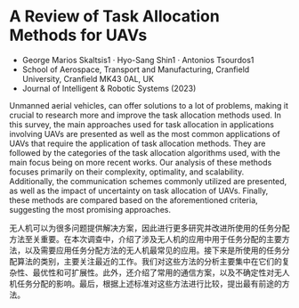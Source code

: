 # A Review of Task Allocation Methods for UAVs

- George Marios Skaltsis1 · Hyo-Sang Shin1 · Antonios Tsourdos1
- School of Aerospace, Transport and Manufacturing, Cranfield University, Cranfield MK43 0AL, UK
- Journal of Intelligent & Robotic Systems (2023)

Unmanned aerial vehicles, can offer solutions to a lot of problems, making it crucial to research more and improve the task allocation methods used. In this survey, the main approaches used for task allocation in applications involving UAVs are presented as well as the most common applications of UAVs that require the application of task allocation methods. They are followed by the categories of the task allocation algorithms used, with the main focus being on more recent works. Our analysis of these methods focuses primarily on their complexity, optimality, and scalability. Additionally, the communication schemes commonly utilized are presented, as well as the impact of uncertainty on task allocation of UAVs. Finally, these methods are compared based on the aforementioned criteria, suggesting the most promising approaches.

无人机可以为很多问题提供解决方案，因此进行更多研究并改进所使用的任务分配方法至关重要。在本次调查中，介绍了涉及无人机的应用中用于任务分配的主要方法，以及需要应用任务分配方法的无人机最常见的应用。接下来是所使用的任务分配算法的类别，主要关注最近的工作。我们对这些方法的分析主要集中在它们的复杂性、最优性和可扩展性。此外，还介绍了常用的通信方案，以及不确定性对无人机任务分配的影响。最后，根据上述标准对这些方法进行比较，提出最有前途的方法。

